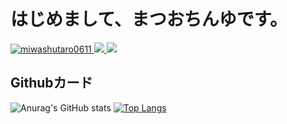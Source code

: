 # はじめまして、まつおちんゆです。
[ ![miwashutaro0611](https://komarev.com/ghpvc/?username=matsuochinyu)
](https://github.com/matsuochinyu/matsuochinyu/)
[![](https://img.shields.io/twitter/follow/raito__0119?label=Twitter&logo=twitter&style=flat)
](http://twitter.com/raito__0119)
[![](https://img.shields.io/github/followers/miwashutaro0611?label=follow&logo=github&style=flat)
](https://github.com/matsuochinyu)

## Githubカード

![Anurag's GitHub stats](https://github-readme-stats.vercel.app/api?username=matsuochinyu&show_icons=true&theme=merko)
[![Top Langs](https://github-readme-stats.vercel.app/api/top-langs/?username=matsuochinyu&langs_count=8)](https://github.com/anuraghazra/github-readme-stats)
